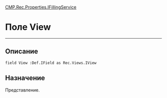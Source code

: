 ﻿---
Link: CMP.Rec.Properties.IFillingService.@View
---

<!---  Навигация
[Имя проекта](#) :
-->
[CMP.Rec.Properties.IFillingService](Default)

# Поле View
---

## Описание

    field View :Def.IField as Rec.Views.IView

<!--
## Аргументы{#Args}

### Аргумент1

Описание аргумента 1
-->

## Назначение

Представление.

<!--
## Пример

    View...
-->


